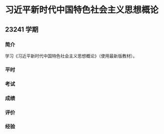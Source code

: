 # 习近平新时代中国特色社会主义思想概论

## 23241 学期

### 简介

学习《习近平新时代中国特色社会主义思想概论》（使用最新版教材）。

### 平时

### 考试

### 成绩

### 评价

### 经验

